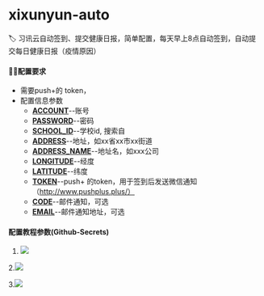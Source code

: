 # xixunyun-auto
🏷️ 习讯云自动签到、提交健康日报，简单配置，每天早上8点自动签到，自动提交每日健康日报（疫情原因）

#### 😶‍🌫️配置要求

- 需要push+的 token，
- 配置信息参数
  - **<u>ACCOUNT</u>**--账号
  - **<u>PASSWORD</u>**--密码
  - **<u>SCHOOL_ID</u>**--学校id, 搜索自
  - **<u>ADDRESS</u>**--地址，如xx省xx市xx街道
  - **<u>ADDRESS_NAME</u>**--地址名，如xxx公司
  - **<u>LONGITUDE</u>**--经度
  - **<u>LATITUDE</u>**--纬度
  - **<u>TOKEN</u>**--push+ 的token，用于签到后发送微信通知 （http://www.pushplus.plus/）
  - **<u>CODE</u>**--邮件通知，可选
  - **<u>EMAIL</u>**--邮件通知地址，可选

#### 配置教程参数(Github-Secrets)

1. ![](https://ftp.bmp.ovh/imgs/2022/02/b259b4e2d9e504d4.png)

2.![](https://s3.bmp.ovh/imgs/2022/09/05/40f2249c22042c6d.png)

3.![](https://s3.bmp.ovh/imgs/2022/09/05/a496f6184aa4eaf7.png)

